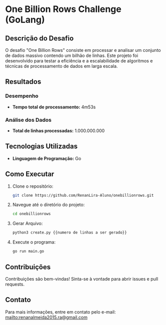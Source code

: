 # One Billion Rows Challenge (GoLang)

## Descrição do Desafio

O desafio "One Billion Rows" consiste em processar e analisar um conjunto de dados massivo contendo um bilhão de linhas. Este projeto foi desenvolvido para testar a eficiência e a escalabilidade de algoritmos e técnicas de processamento de dados em larga escala.

## Resultados

### Desempenho

- **Tempo total de processamento:** 4m53s

### Análise dos Dados

- **Total de linhas processadas:** 1.000.000.000


## Tecnologias Utilizadas

- **Linguagem de Programação:** Go

## Como Executar

1. Clone o repositório:

    ```bash
    git clone https://github.com/RenanLira-Aluno/onebillionrows.git
    ```

2. Navegue até o diretório do projeto:

    ```bash
    cd onebillionrows
    ```

3. Gerar Arquivo:

    ```bash
    python3 create.py {{numero de linhas a ser gerado}}
    ```

4. Execute o programa:

    ```bash
    go run main.go
    ```

## Contribuições

Contribuições são bem-vindas! Sinta-se à vontade para abrir issues e pull requests.

## Contato

Para mais informações, entre em contato pelo e-mail: [mailto:renanalmeida2015.ra@gmail.com](renanalmeida2015.ra@gmail.com)
